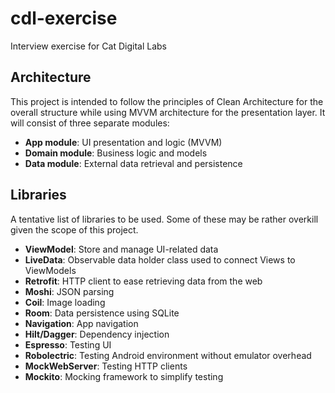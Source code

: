 # cdl-exercise
Interview exercise for Cat Digital Labs

## Architecture
This project is intended to follow the principles of Clean Architecture for the overall structure while using MVVM architecture for the presentation layer. It will consist of three separate modules:

- **App module**: UI presentation and logic (MVVM)
- **Domain module**: Business logic and models
- **Data module**: External data retrieval and persistence

## Libraries
A tentative list of libraries to be used. Some of these may be rather overkill given the scope of this project.

- **ViewModel**: Store and manage UI-related data
- **LiveData**: Observable data holder class used to connect Views to ViewModels
- **Retrofit**: HTTP client to ease retrieving data from the web
- **Moshi**: JSON parsing
- **Coil**: Image loading
- **Room**: Data persistence using SQLite
- **Navigation**: App navigation
- **Hilt/Dagger**: Dependency injection
- **Espresso**: Testing UI
- **Robolectric**: Testing Android environment without emulator overhead
- **MockWebServer**: Testing HTTP clients
- **Mockito**: Mocking framework to simplify testing

